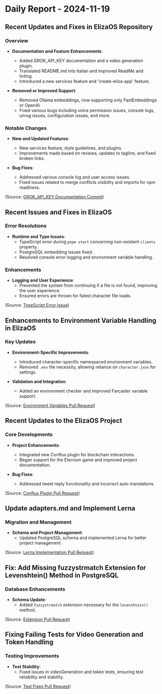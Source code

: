 # Daily Report - 2024-11-19

## Recent Updates and Fixes in ElizaOS Repository

### Overview

- **Documentation and Feature Enhancements**:

  - Added GROK_API_KEY documentation and a video generation plugin.
  - Translated README.md into Italian and improved ReadMe and linting.
  - Introduced a new services feature and 'create-eliza-app' feature.

- **Removed or Improved Support**:
  - Removed Ollama embeddings, now supporting only FastEmbeddings or OpenAI.
  - Fixed various bugs including voice permission issues, console logs, unrug issues, configuration issues, and more.

### Notable Changes

- **New and Updated Features**:

  - New services feature, style guidelines, and plugins.
  - Improvements made based on reviews, updates to tagline, and fixed broken links.

- **Bug Fixes**:
  - Addressed various console log and user access issues.
  - Fixed issues related to merge conflicts visibility and imports for npm readiness.

(Source: [GROK_API_KEY Documentation Commit](https://github.com/elizaOS/eliza/commit/5fdbee6df504e7505d80a7657948d98e571bf18d))

## Recent Issues and Fixes in ElizaOS

### Error Resolutions

- **Runtime and Type Issues**:
  - TypeScript error during `pnpm start` concerning non-existent `clients` property.
  - PostgreSQL embedding issues fixed.
  - Resolved console error logging and environment variable handling.

### Enhancements

- **Logging and User Experience**:
  - Prevented the system from continuing if a file is not found, improving the user experience.
  - Ensured errors are thrown for failed character file loads.

(Source: [TypeScript Error Issue](https://github.com/elizaOS/eliza/issues/423))

## Enhancements to Environment Variable Handling in ElizaOS

### Key Updates

- **Environment-Specific Improvements**:

  - Introduced character-specific namespaced environment variables.
  - Removed `.env` file necessity, allowing reliance on `character.json` for settings.

- **Validation and Integration**:
  - Added an environment checker and improved Farcaster variable support.

(Source: [Environment Variables Pull Request](https://github.com/elizaOS/eliza/pull/410))

## Recent Updates to the ElizaOS Project

### Core Developments

- **Project Enhancements**:

  - Integrated new Conflux plugin for blockchain interactions.
  - Began support for the Eternum game and improved project documentation.

- **Bug Fixes**:
  - Addressed tweet reply functionality and incorrect auto-translations.

(Source: [Conflux Plugin Pull Request](https://github.com/elizaOS/eliza/pull/417))

## Update adapters.md and Implement Lerna

### Migration and Management

- **Schema and Project Management**:
  - Updated PostgreSQL schema and implemented Lerna for better project management.

(Source: [Lerna Implementation Pull Request](https://github.com/elizaOS/eliza/pull/428))

## Fix: Add Missing fuzzystrmatch Extension for Levenshtein() Method in PostgreSQL

### Database Enhancements

- **Schema Update**:
  - Added `fuzzystrmatch` extension necessary for the `levenshtein()` method.

(Source: [Extension Pull Request](https://github.com/elizaOS/eliza/pull/460))

## Fixing Failing Tests for Video Generation and Token Handling

### Testing Improvements

- **Test Stability**:
  - Fixed issues in videoGeneration and token tests, ensuring test reliability and stability.

(Source: [Test Fixes Pull Request](https://github.com/elizaOS/eliza/pull/465))
